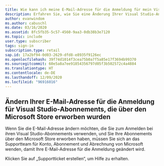 ```yaml
---
title: Wie kann ich meine E-Mail-Adresse für die Anmeldung für mein Visual Studio-Einzelhandelsabonnement ändern?
description: Erfahren Sie, wie Sie eine Änderung Ihrer Visual Studio-Anmeldeadresse für Abonnements anfordern, die über den Microsoft Store erworben wurden.
author: evanwindom
ms.author: cabuschl
ms.date: 03/16/2020
ms.assetid: 8fc5fb35-5c57-4560-9aa3-0db38b3e7120
ms.topic: include
user.type: subscriber
tags: sign-in
subscription.type: retail
sap.id: 17a2bf94-0d03-2629-dfd8-e8935f9126ec
ms.openlocfilehash: 39f74d1014f3cea75b0a7f5a85e17f3694b99370
ms.sourcegitcommit: 60e5a8a7ee91854356797d05f3b502572c4a4884
ms.translationtype: HT
ms.contentlocale: de-DE
ms.lasthandoff: 12/09/2020
ms.locfileid: "96916016"
---
```

## <a name="how-to-change-your-sign-in-email-address-for-visual-studio-subscriptions-purchased-through-the-microsoft-store"></a>Ändern Ihrer E-Mail-Adresse für die Anmeldung für Visual Studio-Abonnements, die über den Microsoft Store erworben wurden
Wenn Sie die E-Mail-Adresse ändern möchten, die Sie zum Anmelden bei ihren Visual Studio-Abonnements verwenden, und Sie Ihre Abonnements über den Microsoft Store erworben haben, müssen Sie sich an das Supportteam für Konto, Abonnement und Abrechnung von Microsoft wenden, damit Ihre E-Mail-Adresse für die Anmeldung geändert wird. 

Klicken Sie auf „Supportticket erstellen“, um Hilfe zu erhalten.